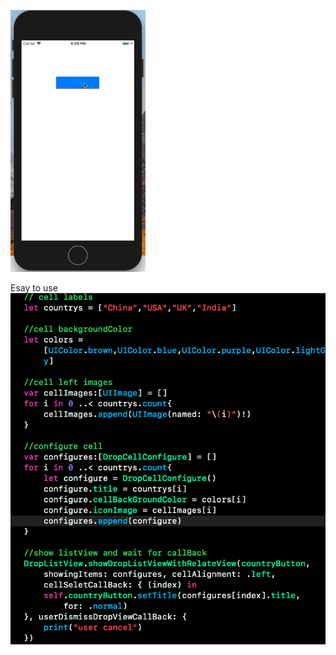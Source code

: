 ![image](https://github.com/fcdv1/DropListView/blob/master/DropListView/DropListView/useDemo.gif)

Esay to use</br>
![image](https://github.com/fcdv1/DropListView/blob/master/DropListView/DropListView/howToUse.png)

